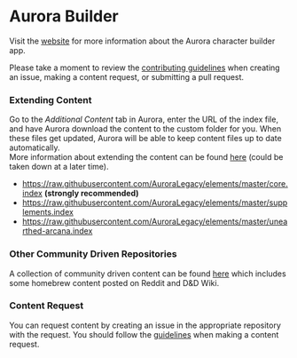 # Aurora Builder
Visit the [website](http://www.aurorabuilder.com "Aurora Website") for more information about the Aurora character builder app.

Please take a moment to review the [contributing guidelines](https://github.com/AuroraLegacy/elements/blob/master/.github/CONTRIBUTING.md) when creating an issue, making a content request, or submitting a pull request.

### Extending Content
Go to the _Additional Content_ tab in Aurora, enter the URL of the index file, and have Aurora download the content to the custom folder for you. When these files get updated, Aurora will be able to keep content files up to date automatically.
<br>
More information about extending the content can be found [here](http://aurorabuilder.com/content/ "Additional Content") (could be taken down at a later time).

- https://raw.githubusercontent.com/AuroraLegacy/elements/master/core.index **(strongly recommended)**
- https://raw.githubusercontent.com/AuroraLegacy/elements/master/supplements.index
- https://raw.githubusercontent.com/AuroraLegacy/elements/master/unearthed-arcana.index

### Other Community Driven Repositories
A collection of community driven content can be found [here](https://github.com/community-elements "Community Elements") which includes some homebrew content posted on Reddit and D&D Wiki.

### Content Request
You can request content by creating an issue in the appropriate repository with the request. You should follow the [guidelines](https://github.com/AuroraLegacy/elements/blob/master/.github/CONTRIBUTING.md#requests) when making a content request.